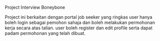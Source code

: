 Project Interview Boneybone

Project ini berkaitan dengan portal job seeker yang ringkas
user hanya boleh login sebagai pemohon sahaja dan boleh melakukan permohonan kerja secara atas talian.
user boleh register dan edit profile serta dapat padam permohonan yang telah dibuat.
